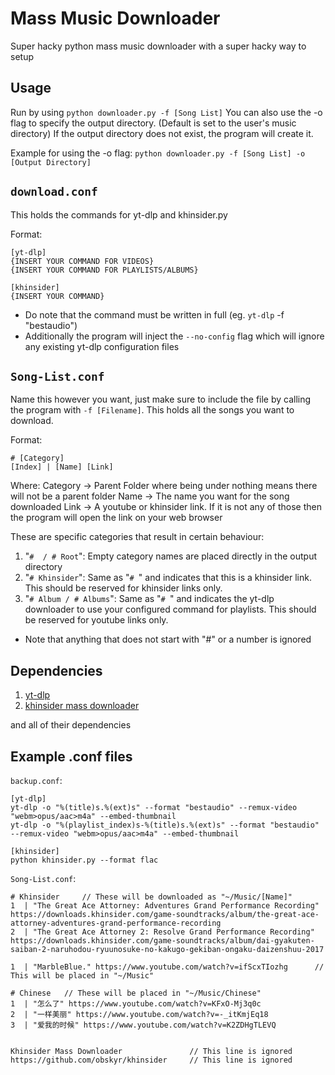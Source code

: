 # Mass Music Downloader

Super hacky python mass music downloader with a super hacky way to setup

## Usage
Run by using `python downloader.py -f [Song List]`
You can also use the -o flag to specify the output directory. (Default is set to the user's music directory)
If the output directory does not exist, the program will create it.

Example for using the -o flag:
`python downloader.py -f [Song List] -o [Output Directory]`

## `download.conf`
This holds the commands for yt-dlp and khinsider.py

Format:

```
[yt-dlp]
{INSERT YOUR COMMAND FOR VIDEOS}
{INSERT YOUR COMMAND FOR PLAYLISTS/ALBUMS}

[khinsider]
{INSERT YOUR COMMAND}
```

* Do note that the command must be written in full (eg. `yt-dlp` -f "bestaudio")
* Additionally the program will inject the `--no-config` flag which will ignore any existing yt-dlp configuration files

## `Song-List.conf`
Name this however you want, just make sure to include the file by calling the program with `-f [Filename]`. This holds all the songs you want to download.

Format:
```
# [Category]
[Index] | [Name] [Link]

```

Where:
Category -> Parent Folder where being under nothing means there will not be a parent folder
Name -> The name you want for the song downloaded
Link -> A youtube or khinsider link. If it is not any of those then the program will open the link on your web browser

These are specific categories that result in certain behaviour:
1. "`#  / # Root`": Empty category names are placed directly in the output directory
2. "`# Khinsider`": Same as "`# `" and indicates that this is a khinsider link. This should be reserved for khinsider links only.
3. "`# Album / # Albums`": Same as "`# `" and indicates the yt-dlp downloader to use your configured command for playlists. This should be reserved for youtube links only.

* Note that anything that does not start with "#" or a number is ignored

## Dependencies
1. [yt-dlp](https://github.com/yt-dlp/yt-dlp)
2. [khinsider mass downloader](https://github.com/obskyr/khinsider)

and all of their dependencies

## Example .conf files

`backup.conf`:

```
[yt-dlp]
yt-dlp -o "%(title)s.%(ext)s" --format "bestaudio" --remux-video "webm>opus/aac>m4a" --embed-thumbnail
yt-dlp -o "%(playlist_index)s-%(title)s.%(ext)s" --format "bestaudio" --remux-video "webm>opus/aac>m4a" --embed-thumbnail

[khinsider]
python khinsider.py --format flac
```

`Song-List.conf`:

```
# Khinsider     // These will be downloaded as "~/Music/[Name]"
1  | "The Great Ace Attorney: Adventures Grand Performance Recording" https://downloads.khinsider.com/game-soundtracks/album/the-great-ace-attorney-adventures-grand-performance-recording
2  | "The Great Ace Attorney 2: Resolve Grand Performance Recording" https://downloads.khinsider.com/game-soundtracks/album/dai-gyakuten-saiban-2-naruhodou-ryuunosuke-no-kakugo-gekiban-ongaku-daizenshuu-2017

1  | "MarbleBlue." https://www.youtube.com/watch?v=ifScxTIozhg      // This will be placed in "~/Music"

# Chinese   // These will be placed in "~/Music/Chinese"
1  | "怎么了" https://www.youtube.com/watch?v=KFxO-Mj3q0c
2  | "一样美丽" https://www.youtube.com/watch?v=-_itKmjEq18
3  | "爱我的时候" https://www.youtube.com/watch?v=K2ZDHgTLEVQ


Khinsider Mass Downloader               // This line is ignored
https://github.com/obskyr/khinsider     // This line is ignored
```